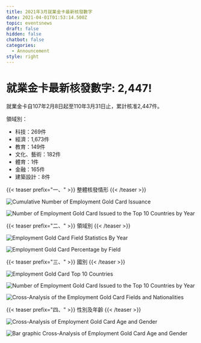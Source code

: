 ```yaml
---
title: 2021年3月就業金卡最新核發數字
date: 2021-04-01T01:53:14.500Z
topic: eventsnews
draft: false
hidden: false
chatbot: false
categories:
  - Announcement
style: right
---
```

# 就業金卡最新核發數字: 2,447!

就業金卡自107年2月8日起至110年3月31日止，累計核准2,447件。 

領域別：

* 科技：269件
* 經濟：1,673件
* 教育：149件
* 文化、藝術：182件
* 體育：1件
* 金融：165件
* 建築設計：8件

{{< teaser prefix="一、" >}}
整體核發情形
{{< /teaser >}}

![Cumulative Number of Employment Gold Card Issuance](/cms-uploads/cumulative-number-of-employment-gold-card-issuance.jpg)

![Number of Employment Gold Card Issued to the Top 10 Countries by Year](/cms-uploads/就業金卡歷年核發張數.jpg)

{{< teaser prefix="二、" >}}
領域別
{{< /teaser >}}

![Employment Gold Card Field Statistics By Year](/cms-uploads/就業金卡歷年領域別統計.jpg)

![Employment Gold Card Percentage by Field](/cms-uploads/就業金卡領域別比例.jpg)

{{< teaser prefix="三、" >}}
國別
{{< /teaser >}}

![Employment Gold Card Top 10 Countries](/cms-uploads/by-country.png)

![Number of Employment Gold Card Issued to the Top 10 Countries by Year](/cms-uploads/就業金卡歷年十大國別核發張數.png)

![Cross-Analysis of the Employment Gold Card Fields and Nationalities](/cms-uploads/就業金卡領域別及國籍別交叉分析.png)

{{< teaser prefix="四、" >}}
性別及年齡
{{< /teaser >}}

![Cross-Analysis of Employment Gold Card Age and Gender](/cms-uploads/就業金卡性別及年齡交叉分析.png)

![Bar graphic Cross-Analysis of Employment Gold Card Age and Gender](/cms-uploads/就業金卡年齡及性別.png)